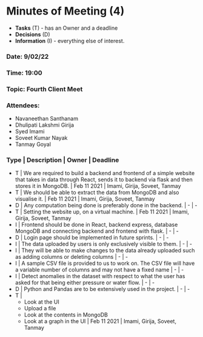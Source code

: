 # Minutes of Meeting (4)

- **Tasks** (T) - has an Owner and a deadline
- **Decisions** (D)
- **Information** (I) - everything else of interest.

### **Date: 9/02/22**

### **Time: 19:00**

### **Topic: Fourth** Client Meet

### **Attendees:**

- Navaneethan Santhanam
- Dhulipati Lakshmi Girija
- Syed Imami
- Soveet Kumar Nayak
- Tanmay Goyal

### **Type | Description | Owner | Deadline**

- T | We are required to build a backend and frontend of a simple website that takes in data through React, sends it to backend via flask and then stores it in MongoDB. | Feb 11 2021 | Imami, Girija, Soveet, Tanmay
- T | We should be able to extract the data from MongoDB and also visualise it. | Feb 11 2021 
| Imami, Girija, Soveet, Tanmay
- D | Any computation being done is preferably done in the backend. | - | -
- T | Setting the website up, on a virtual machine. | Feb 11 2021 | Imami, Girija, Soveet, Tanmay
- I | Frontend should be done in React, backend express, database MongoDB and connecting backend and frontend with flask. | - | -
- D | Login page should be implemented in future sprints. | - | -
- I | The data uploaded by users is only exclusively visible to them. | - | -
- I | They will be able to make changes to the data already uploaded such as adding columns or deleting columns | - | -
- I | A sample CSV file is provided to us to work on. The CSV file will have a variable number of columns and may not have a fixed name | - | -
- I | Detect anomalies in the dataset with respect to what the user has asked for that being either pressure or water flow. | - |  -
- D | Python and Pandas are to be extensively used in the project. | - | -
- T |
    - Look at the UI
    - Upload a file
    - Look at the contents in MongoDB
    - Look at a graph in the UI | Feb 11 2021 | Imami, Girija, Soveet, Tanmay